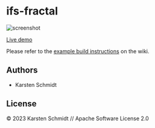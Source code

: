 # ifs-fractal

![screenshot](https://raw.githubusercontent.com/thi-ng/umbrella/develop/assets/examples/ifs-fractal.jpg)

[Live demo](http://demo.thi.ng/umbrella/ifs-fractal/)

Please refer to the [example build instructions](https://github.com/thi-ng/umbrella/wiki/Example-build-instructions) on the wiki.

## Authors

- Karsten Schmidt

## License

&copy; 2023 Karsten Schmidt // Apache Software License 2.0
